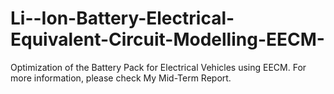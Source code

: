 # Li--Ion-Battery-Electrical-Equivalent-Circuit-Modelling-EECM-
Optimization of the Battery Pack for Electrical Vehicles using EECM. 
For more information, please check My Mid-Term Report.

